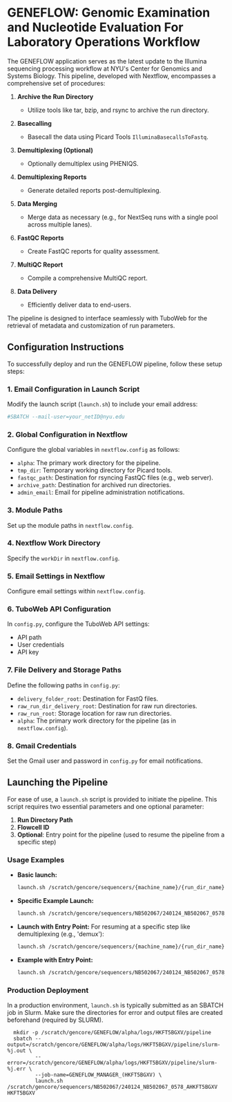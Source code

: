 # GENEFLOW: Genomic Examination and Nucleotide Evaluation For Laboratory Operations Workflow

The GENEFLOW application serves as the latest update to the Illumina sequencing processing workflow at NYU's Center for Genomics and Systems Biology. This pipeline, developed with Nextflow, encompasses a comprehensive set of procedures:

1. **Archive the Run Directory**
   - Utilize tools like tar, bzip, and rsync to archive the run directory.

2. **Basecalling**
   - Basecall the data using Picard Tools `IlluminaBasecallsToFastq`.

3. **Demultiplexing (Optional)**
   - Optionally demultiplex using PHENIQS.

4. **Demultiplexing Reports**
   - Generate detailed reports post-demultiplexing.

5. **Data Merging**
   - Merge data as necessary (e.g., for NextSeq runs with a single pool across multiple lanes).

6. **FastQC Reports**
   - Create FastQC reports for quality assessment.

7. **MultiQC Report**
   - Compile a comprehensive MultiQC report.

8. **Data Delivery**
   - Efficiently deliver data to end-users.


The pipeline is designed to interface seamlessly with TuboWeb for the retrieval of metadata and customization of run parameters.

## Configuration Instructions

To successfully deploy and run the GENEFLOW pipeline, follow these setup steps:

### 1. Email Configuration in Launch Script
Modify the launch script (`launch.sh`) to include your email address:
```bash
#SBATCH --mail-user=your_netID@nyu.edu
```

### 2. Global Configuration in Nextflow
Configure the global variables in `nextflow.config` as follows:
- `alpha`: The primary work directory for the pipeline.
- `tmp_dir`: Temporary working directory for Picard tools.
- `fastqc_path`: Destination for rsyncing FastQC files (e.g., web server).
- `archive_path`: Destination for archived run directories.
- `admin_email`: Email for pipeline administration notifications.

### 3. Module Paths
Set up the module paths in `nextflow.config`.

### 4. Nextflow Work Directory
Specify the `workDir` in `nextflow.config`.

### 5. Email Settings in Nextflow
Configure email settings within `nextflow.config`.

### 6. TuboWeb API Configuration
In `config.py`, configure the TuboWeb API settings:
- API path
- User credentials
- API key

### 7. File Delivery and Storage Paths
Define the following paths in `config.py`:
- `delivery_folder_root`: Destination for FastQ files.
- `raw_run_dir_delivery_root`: Destination for raw run directories.
- `raw_run_root`: Storage location for raw run directories.
- `alpha`: The primary work directory for the pipeline (as in `nextflow.config`).

### 8. Gmail Credentials
Set the Gmail user and password in `config.py` for email notifications.

## Launching the Pipeline

For ease of use, a `launch.sh` script is provided to initiate the pipeline. This script requires two essential parameters and one optional parameter:

1. **Run Directory Path**
2. **Flowcell ID**
3. **Optional**: Entry point for the pipeline (used to resume the pipeline from a specific step)

### Usage Examples

- **Basic launch:**
  ```bash
  launch.sh /scratch/gencore/sequencers/{machine_name}/{run_dir_name} {fcid}

- **Specific Example Launch:**
  ```bash
  launch.sh /scratch/gencore/sequencers/NB502067/240124_NB502067_0578_AHKFT5BGXV HKFT5BGXV

- **Launch with Entry Point:**
  For resuming at a specific step like demultiplexing (e.g., 'demux'):
   ```bash
  launch.sh /scratch/gencore/sequencers/{machine_name}/{run_dir_name} {fcid} {entry}

- **Example with Entry Point:**
  ```bash
  launch.sh /scratch/gencore/sequencers/NB502067/240124_NB502067_0578_AHKFT5BGXV HKFT5BGXV demux

### Production Deployment

In a production environment, `launch.sh` is typically submitted as an SBATCH job in Slurm. Make sure the directories for error and output files are created beforehand (required by SLURM).
```
  mkdir -p /scratch/gencore/GENEFLOW/alpha/logs/HKFT5BGXV/pipeline
  sbatch --output=/scratch/gencore/GENEFLOW/alpha/logs/HKFT5BGXV/pipeline/slurm-%j.out \
         --error=/scratch/gencore/GENEFLOW/alpha/logs/HKFT5BGXV/pipeline/slurm-%j.err \
         --job-name=GENEFLOW_MANAGER_(HKFT5BGXV) \
         launch.sh /scratch/gencore/sequencers/NB502067/240124_NB502067_0578_AHKFT5BGXV HKFT5BGXV
```

